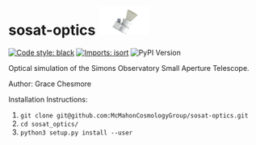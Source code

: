 # sosat-optics <img src="https://github.com/McMahonCosmologyGroup/sosat-optics/blob/main/figures/LASC_External_HQ_20180328_2.png?raw=true" alt="drawing" width="100"/>

[![Code style: black](https://img.shields.io/badge/code%20style-black-000000.svg)](https://github.com/psf/black) [![Imports: isort](https://img.shields.io/badge/%20imports-isort-%231674b1?style=flat&labelColor=ef8336)](https://pycqa.github.io/isort/) <img alt="PyPI Version" src="https://warehouse-camo.ingress.cmh1.psfhosted.org/de2d976dc35330a8bcb0ea60aac0d455efcb09b0/68747470733a2f2f696d672e736869656c64732e696f2f707970692f762f6175746f706570382e737667">

Optical simulation of the Simons Observatory Small Aperture Telescope.

Author: Grace Chesmore

Installation Instructions:

1. `git clone git@github.com:McMahonCosmologyGroup/sosat-optics.git`
2. `cd sosat_optics/`
3. `python3 setup.py install --user`
